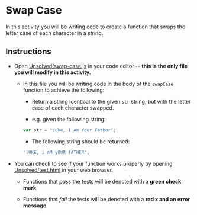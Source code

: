 # Swap Case

In this activity you will be writing code to create a function that swaps the letter case of each character in a string.

## Instructions

- Open [Unsolved/swap-case.js](Unsolved/swap-case.js) in your code editor -- **this is the only file you will modify in this activity.**

  - In this file you will be writing code in the body of the `swapCase` function to achieve the following:

    - Return a string identical to the given `str` string, but with the letter case of each character swapped.

    - e.g. given the following string:

    ```js
    var str = "Luke, I Am Your Father";
    ```

    - The following string should be returned:

    ```js
    "lUKE, i aM yOUR fATHER";
    ```

- You can check to see if your function works properly by opening [Unsolved/test.html](Unsolved/test.html) in your web browser.

  - Functions that _pass_ the tests will be denoted with a **green check mark**.

  - Functions that _fail_ the tests will be denoted with a **red x and an error message**.
